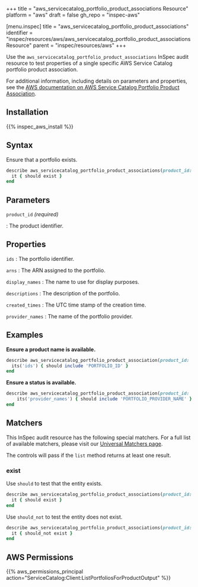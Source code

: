 +++
title = "aws_servicecatalog_portfolio_product_associations Resource"
platform = "aws"
draft = false
gh_repo = "inspec-aws"

[menu.inspec]
title = "aws_servicecatalog_portfolio_product_associations"
identifier = "inspec/resources/aws/aws_servicecatalog_portfolio_product_associations Resource"
parent = "inspec/resources/aws"
+++

Use the `aws_servicecatalog_portfolio_product_associations` InSpec audit resource to test properties of a single specific AWS Service Catalog portfolio product association.

For additional information, including details on parameters and properties, see the [AWS documentation on AWS Service Catalog Portfolio Product Association](https://docs.aws.amazon.com/AWSCloudFormation/latest/UserGuide/aws-resource-servicecatalog-portfolioproductassociation.html).

## Installation

{{% inspec_aws_install %}}

## Syntax

Ensure that a portfolio exists.

```ruby
describe aws_servicecatalog_portfolio_product_associations(product_id: 'PRODUCT_ID') do
  it { should exist }
end
```

## Parameters

`product_id` _(required)_

: The product identifier.

## Properties

`ids`
: The portfolio identifier.

`arns`
: The ARN assigned to the portfolio.

`display_names`
: The name to use for display purposes.

`descriptions`
: The description of the portfolio.

`created_times`
: The UTC time stamp of the creation time.

`provider_names`
: The name of the portfolio provider.

## Examples

**Ensure a product name is available.**

```ruby
describe aws_servicecatalog_portfolio_product_association(product_id: 'PRODUCT_ID') do
  its('ids') { should include 'PORTFOLIO_ID' }
end
```

**Ensure a status is available.**

```ruby
describe aws_servicecatalog_portfolio_product_association(product_id: 'PRODUCT_ID') do
    its('provider_names') { should include 'PORTFOLIO_PROVIDER_NAME' }
end
```

## Matchers

This InSpec audit resource has the following special matchers. For a full list of available matchers, please visit our [Universal Matchers page](https://www.inspec.io/docs/reference/matchers/).

The controls will pass if the `list` method returns at least one result.

### exist

Use `should` to test that the entity exists.

```ruby
describe aws_servicecatalog_portfolio_product_associations(product_id: 'PRODUCT_ID') do
  it { should exist }
end
```

Use `should_not` to test the entity does not exist.

```ruby
describe aws_servicecatalog_portfolio_product_associations(product_id: 'PRODUCT_ID') do
  it { should_not exist }
end
```

## AWS Permissions

{{% aws_permissions_principal action="ServiceCatalog:Client:ListPortfoliosForProductOutput" %}}
